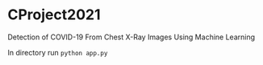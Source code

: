 # CProject2021
Detection of COVID-19 From Chest X-Ray Images Using Machine Learning

In directory run
`python app.py`
